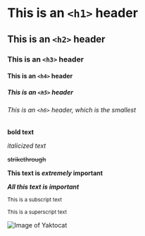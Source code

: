 # This is an `<h1>` header
## This is an `<h2>` header
### This is an `<h3>` header
#### This is an `<h4>` header
##### This is an `<h5>` header
###### This is an `<h6>` header, which is the smallest

**bold text**

*italicized text*

~~strikethrough~~

**This text is _extremely_ important**

***All this text is important***

<sub>This is a subscript text</sub>

<sup>This is a superscript text</sup>


![Image of Yaktocat](https://octodex.github.com/images/yaktocat.png)
